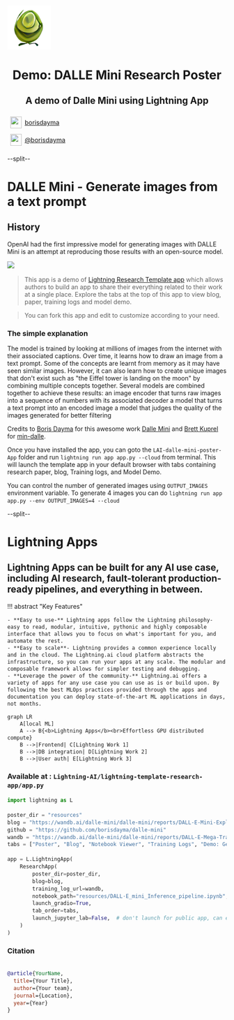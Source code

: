 <div style="height: 90pt;"></div>
<div style="flex: 0 0 16%; margin-top: -10pt;">
<img src="https://github.com/borisdayma/dalle-mini/raw/main/img/logo.png" width="100px">
</div>
<div style="flex: 0 0 65%; text-align: center;">
<h1 style="margin-bottom: 10pt;">Demo: DALLE Mini Research Poster</h1>
<h2>A demo of Dalle Mini using Lightning App</h2>
</div>
<div style="flex: 1">
    <div style="display: flex; align-items: center;">
        <img style="height: 20pt; width: 20pt; margin: 5pt;" src="icons/fontawesome/brands/github.svg">
        <div style="font-size: 0.9rem; margin-right: 5pt;"><a href="https://github.com/borisdayma">borisdayma</a></div>
    </div>
    <div style="display: flex; align-items: center;">
        <img style="height: 20pt; width: 20pt; margin: 5pt;" src="icons/fontawesome/brands/twitter.svg">
        <div style="font-size: 0.9rem;"><a href="https://twitter.com/borisdayma">@borisdayma</a></div>
    </div>
</div>

--split--

# DALLE Mini - Generate images from a text prompt

## History

OpenAI had the first impressive model for generating images with DALLE Mini is an attempt at reproducing those
results with an open-source model.

<img src="https://api.wandb.ai/files/dalle-mini/images/projects/383272/aae3674c.png">


> This app is a demo
> of [Lightning Research Template app](https://github.com/Lightning-AI/lightning-template-research-app) which allows
> authors to build an app to share their everything
> related to their work at a single place.
> Explore the tabs at the top of this app to view blog, paper, training logs and model demo.

> You can fork this app and edit to customize according to your need.

### The simple explanation

The model is trained by looking at millions of images from the internet with their associated captions. Over time, it
learns how to draw an image from a text prompt.
Some of the concepts are learnt from memory as it may have seen similar images. However, it can also learn how to create
unique images that don't exist such as "the Eiffel tower is landing on the moon" by combining multiple concepts
together.
Several models are combined together to achieve these results:
an image encoder that turns raw images into a sequence of numbers with its associated decoder
a model that turns a text prompt into an encoded image
a model that judges the quality of the images generated for better filtering

Credits to [Boris Dayma](https://twitter.com/borisdayma) for this awesome
work [Dalle Mini](https://wandb.ai/dalle-mini/dalle-mini/reports/DALL-E-mini-Generate-images-from-any-text-prompt--VmlldzoyMDE4NDAy)
and [Brett Kuprel](https://github.com/kuprel) for [min-dalle](https://github.com/kuprel/min-dalle).

Once you have installed the app, you can goto the `LAI-dalle-mini-poster-App` folder and
run `lightning run app app.py --cloud` from terminal.
This will launch the template app in your default browser with tabs containing research paper, blog, Training
logs, and Model Demo.

You can control the number of generated images using `OUTPUT_IMAGES` environment variable. To generate 4 images you can
do `lightning run app app.py --env OUTPUT_IMAGES=4 --cloud`

--split--

# Lightning Apps

## Lightning Apps can be built for any AI use case, including AI research, fault-tolerant production-ready pipelines, and everything in between.

!!! abstract "Key Features"

    - **Easy to use-** Lightning apps follow the Lightning philosophy- easy to read, modular, intuitive, pythonic and highly composable interface that allows you to focus on what's important for you, and automate the rest.
    - **Easy to scale**- Lightning provides a common experience locally and in the cloud. The Lightning.ai cloud platform abstracts the infrastructure, so you can run your apps at any scale. The modular and composable framework allows for simpler testing and debugging.
    - **Leverage the power of the community-** Lightning.ai offers a variety of apps for any use case you can use as is or build upon. By following the best MLOps practices provided through the apps and documentation you can deploy state-of-the-art ML applications in days, not months.

```mermaid
graph LR
    A[local ML]
    A --> B{<b>Lightning Apps</b><br>Effortless GPU distributed compute}
    B -->|Frontend| C[Lightning Work 1]
    B -->|DB integration| D[Lightning Work 2]
    B -->|User auth| E[Lightning Work 3]
```

### Available at : `Lightning-AI/lightning-template-research-app/app.py`

```python
import lightning as L

poster_dir = "resources"
blog = "https://wandb.ai/dalle-mini/dalle-mini/reports/DALL-E-Mini-Explained-with-Demo--Vmlldzo4NjIxODA"
github = "https://github.com/borisdayma/dalle-mini"
wandb = "https://wandb.ai/dalle-mini/dalle-mini/reports/DALL-E-Mega-Training-Journal--VmlldzoxODMxMDI2"
tabs = ["Poster", "Blog", "Notebook Viewer", "Training Logs", "Demo: Generate images from a text prompt"]

app = L.LightningApp(
    ResearchApp(
        poster_dir=poster_dir,
        blog=blog,
        training_log_url=wandb,
        notebook_path="resources/DALL·E_mini_Inference_pipeline.ipynb",
        launch_gradio=True,
        tab_order=tabs,
        launch_jupyter_lab=False,  # don't launch for public app, can expose to security vulnerability
    )
)

```

### Citation

```bibtex

@article{YourName,
  title={Your Title},
  author={Your team},
  journal={Location},
  year={Year}
}

```
